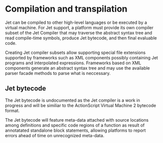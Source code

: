 # Compilation and transpilation

Jet can be compiled to other high-level languages or be executed by a virtual machine. For Jet support, a platform must provide its own compiler subset of the Jet Compiler that may traverse the abstract syntax tree and read compile-time symbols, produce Jet bytecode, and then final evaluable code.

Creating Jet compiler subsets allow supporting special file extensions supported by frameworks such as XML components possibly containing Jet programs and interpolated expressions. Frameworks based on XML components generate an abstract syntax tree and may use the available parser facade methods to parse what is neccessary.

## Jet bytecode

The Jet bytecode is undocumented as the Jet compiler is a work in progress and will be similiar to the ActionScript Virtual Machine 2 bytecode format.

The Jet bytecode will feature meta-data attached with source locations among definitions and specific code regions of a function as result of annotatated standalone block statements, allowing platforms to report errors ahead of time on unrecognized meta-data.